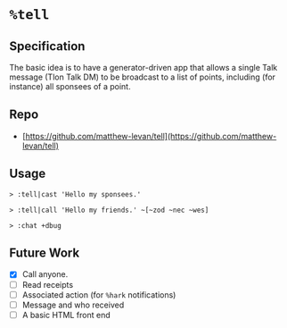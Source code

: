 #   `%tell`

##  Specification

The basic idea is to have a generator-driven app that allows a single Talk message (Tlon Talk DM) to be broadcast to a list of points, including (for instance) all sponsees of a point.

##  Repo

- [https://github.com/matthew-levan/tell](https://github.com/matthew-levan/tell)

##  Usage

```hoon
> :tell|cast 'Hello my sponsees.'

> :tell|call 'Hello my friends.' ~[~zod ~nec ~wes]

> :chat +dbug
```


## Future Work

- [x] Call anyone.
- [ ] Read receipts
- [ ] Associated action (for `%hark` notifications)
- [ ] Message and who received
- [ ] A basic HTML front end

